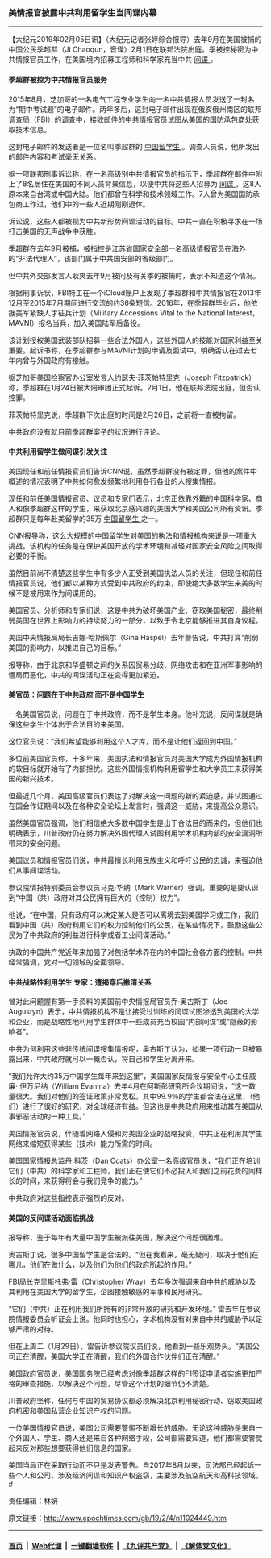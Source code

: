 ### 美情报官披露中共利用留学生当间谍内幕
------------------------

<p>
 【大纪元2019年02月05日讯】（大纪元记者张婷综合报导）去年9月在美国被捕的中国公民季超群（Ji Chaoqun，音译）2月1日在联邦法院出庭。季被控秘密为中共情报官员工作，在美国境内招募工程师和科学家充当中共
 <a href="http://www.epochtimes.com/gb/tag/%E9%97%B4%E8%B0%8D.html">
  间谍
 </a>
 。
</p>
<h4>
 季超群被控为中共情报官员服务
</h4>
<p>
 2015年8月，芝加哥的一名电气工程专业学生向一名中共情报人员发送了一封名为“期中考试题”的电子邮件。两年多后，这封电子邮件出现在俄亥俄州南区的联邦调查局（FBI）的调查中，接收邮件的中共情报官员试图从美国的国防承包商处获取技术信息。
</p>
<p>
 这封电子邮件的发送者是一位名叫季超群的
 <a href="http://www.epochtimes.com/gb/tag/%E4%B8%AD%E5%9B%BD%E7%95%99%E5%AD%A6%E7%94%9F.html">
  中国留学生
 </a>
 。调查人员说，他所发出的邮件内容和考试毫无关系。
</p>
<p>
 据一项联邦刑事诉讼称，在一名高级别中共情报官员的指示下，季超群在邮件中附上了8名居住在美国的不同人员背景信息，以便中共将这些人招募为
 <a href="http://www.epochtimes.com/gb/tag/%E9%97%B4%E8%B0%8D.html">
  间谍
 </a>
 。这8人原本来自台湾或中国大陆。他们都曾在科学和技术领域工作。7人曾为美国国防承包商工作过，他们中的一些人近期刚刚退休。
</p>
<p>
 诉讼说，这些人都被视为中共新形势间谍活动的目标。中共一直在积极寻求在一场打击美国的无声战争中获胜。
</p>
<p>
 季超群在去年9月被捕，被指控是江苏省国家安全部一名高级情报官员在海外的“非法代理人”，该部门属于中共国安部的省级部门。
</p>
<p>
 但中共外交部发言人耿爽去年9月被问及有关季的被捕时，表示不知道这个情况。
</p>
<p>
 根据刑事诉状，FBI特工在一个iCloud账户上发现了季超群和中共情报官在2013年12月至2015年7月期间进行交流的约36条短信。2016年，在季超群毕业后，他依据美军紧缺人才征兵计划（Military Accessions Vital to the National Interest，MAVNI）报名当兵，加入美国陆军后备役。
</p>
<p>
 该计划授权美国武装部队招募一些合法外国人，这些外国人的技能对国家利益至关重要。起诉书称，在季超群参与MAVNI计划的申请及面试中，明确否认在过去七年内曾与外国政府有接触。
</p>
<p>
 据芝加哥美国检察官办公室发言人约瑟夫·菲茨帕特里克（Joseph Fitzpatrick）称，季超群在1月24日被大陪审团正式起诉。2月1日，他在联邦法院出庭，但否认控罪。
</p>
<p>
 菲茨帕特里克说，季超群下次出庭的时间是2月26日，之前将一直被拘留。
</p>
<p>
 中共政府没有就目前季超群案子的状况进行评论。
</p>
<h4>
 中共利用留学生做间谍引发关注
</h4>
<p>
 美国现任和前任情报官员们告诉CNN说，虽然季超群没有被定罪，但他的案件中概述的情况表明了中共如何愈发频繁地利用各行各业的人搜集情报。
</p>
<p>
 现任和前任美国情报官员、议员和专家们表示，北京正依靠外籍的中国科学家、商人和像季超群这样的学生，来获取北京感兴趣的美国大学和美国公司所有资讯。季超群只是每年赴美留学的35万
 <a href="http://www.epochtimes.com/gb/tag/%E4%B8%AD%E5%9B%BD%E7%95%99%E5%AD%A6%E7%94%9F.html">
  中国留学生
 </a>
 之一。
</p>
<p>
 CNN报导称，这么大规模的中国留学生对美国的执法和情报机构来说是一项重大挑战。该机构的任务是在保护美国开放的学术环境和减轻对国家安全风险之间取得必要的平衡。
</p>
<p>
 虽然目前尚不清楚这些学生中有多少人正受到美国执法人员的关注，但现任和前任情报官员说，他们都以某种方式受到中共政府的约束，即使绝大多数学生来美的时候不是被用来作为间谍用的。
</p>
<p>
 美国官员、分析师和专家们说，这是中共为破坏美国产业、窃取美国秘密，最终削弱美国在世界上影响力的持续努力的一部分，以致于令北京能够推进其自身议程。
</p>
<p>
 美国中央情报局局长吉娜·哈斯佩尔（Gina Haspel）去年警告说，中共打算“削弱美国的影响力，以推进自己的目标。”
</p>
<p>
 报导称，由于北京和华盛顿之间的关系因贸易分歧、网络攻击和在亚洲军事影响的僵局而恶化，中共的间谍活动正在变得更加紧迫。
</p>
<h4>
 美官员：问题在于中共政府 而不是中国学生
</h4>
<p>
 一名美国官员说，问题在于中共政府，而不是学生本身。他补充说，反间谍就是确保这些学生个体出于合法目的来美国。
</p>
<p>
 这位官员说：“我们希望能够利用这个人才库，而不是让他们返回到中国。”
</p>
<p>
 多位前美国官员称，十多年来，美国执法和情报官员对美国大学成为外国情报机构的软目标就开始有了内部担忧。这些外国情报机构利用留学生和大学员工来获得美国的新兴技术。
</p>
<p>
 但最近几个月，美国高级官员们表达了对解决这一问题的新的紧迫感，并试图通过在国会作证期间以及在各种安全论坛上发言时，强调这一威胁，来提高公众意识。
</p>
<p>
 虽然美国官员强调，他们相信绝大多数中国学生是出于合法目的而来的，但他们也明确表示，川普政府仍在努力解决外国代理人试图利用学术机构内部的安全漏洞所带来的安全问题。
</p>
<p>
 美国议员和情报官员们说，中共最擅长利用民族主义和呼吁公民的忠诚，来强迫他们从事间谍活动。
</p>
<p>
 参议院情报特别委员会参议员马克·华纳（Mark Warner）强调，重要的是要认识到“中国（共）政府对其公民拥有巨大的（控制）权力”。
</p>
<p>
 他说，“在中国，只有政府可以决定某人是否可以离境去到美国学习或工作，我们看到中国（共）政府利用它们的权力控制他们的公民，在某些情况下，鼓励这些公民为了中共政府的利益进行科学或者工业间谍活动。”
</p>
<p>
 执政的中国共产党近年来加强了对包括学术界在内的中国社会各方面的控制。中共经常强调，党对一切领域的全面领导。
</p>
<h4>
 中共战略性利用学生 专家：遭揭穿后撇清关系
</h4>
<p>
 曾对此问题握有第一手资料的美国前中央情报局官员乔·奥古斯丁（Joe Augustyn）表示，中共情报机构不是让接受过训练的间谍试图渗透到美国的大学和企业，而是战略性地利用学生群体中一些成员充当校园“内部间谍”或“隐蔽的影响者”。
</p>
<p>
 中共为何利用这些非传统间谍搜集情报呢，奥古斯丁认为，如果一项行动一旦被暴露出来，中共政府就可以一概否认，将自己和学生分离开来。
</p>
<p>
 “我们允许大约35万中国学生每年来到这里”，美国国家反情报与安全中心主任威廉· 伊万尼纳（William Evanina）去年4月在阿斯彭研究所会议期间说，“这一数量很大。我们对他们的签证政策非常宽松。其中99.9％的学生都合法在这里，（他们）进行了很好的研究，对全球经济有益。但这也是中共政府用来推动其在美国从事邪恶活动的一种工具。”
</p>
<p>
 美国情报官员说，伴随着网络入侵和对美国企业的战略投资，中共正在利用其学生网络来缩短获得某些（技术）能力所需的时间。
</p>
<p>
 美国国家情报总监丹·科茨（Dan Coats）办公室一名高级官员说，“我们正在培训它们（中共）的科学家和工程师，我们正在使它们不必投入和我们之前花费的同样长的时间，来获得将会与我们竞争的能力。”
</p>
<p>
 中共政府对这些指控表示强烈的反对。
</p>
<h4>
 美国的反间谍活动面临挑战
</h4>
<p>
 报导称，鉴于每年有大量中国学生被派往美国，解决这个问题很困难。
</p>
<p>
 奥古斯丁说，很多中国留学生是合法的。“但在我看来，毫无疑问，取决于他们在哪儿，他们在做什么，以及他们为他们的政府所起的作用。”
</p>
<p>
 FBI局长克里斯托弗·雷（Christopher Wray）去年多次强调来自中共的威胁以及其利用在美国大学的留学生，企图接触敏感的军事和民用研究。
</p>
<p>
 “它们（中共）正在利用我们所拥有的非常开放的研究和开发环境。” 雷去年在参议院情报委员会听证会上说。他同时也担心，学术机构没有对来自中共的威胁予以足够严肃的对待。
</p>
<p>
 但在上周二（1月29日），雷告诉参议院议员们说，他看到一些乐观势头。“美国公司正在清醒，美国大学正在清醒，我们的外国合作伙伴们正在清醒。”
</p>
<p>
 美国政府官员说，美国国务院已经考虑对像季超群这样的F1签证申请者实施更加严格的审查措施，以解决这个问题，尽管这个计划的细节仍不清楚。
</p>
<p>
 川普政府坚称，任何与中国的贸易协议都必须解决北京利用秘密行动、窃取美国政府机密和美国私营企业知识产权的问题。
</p>
<p>
 一位美国情报官员说，美国公司需要警惕不断增长的威胁。无论这种威胁是来自一个外国人、学生、商人还是来自各种网络手段，公司都需要知道，他们都需要警觉起来反对那些想要获得他们信息的国家。
</p>
<p>
 美国当局正在采取行动而不只是发表警告。自2017年8月以来，司法部已经起诉一些个人和公司，涉及经济间谍和知识产权盗窃，主要涉及航空航天和高科技领域。#
</p>
<p>
 责任编辑：林妍
</p>

原文链接：http://www.epochtimes.com/gb/19/2/4/n11024449.htm


------------------------
#### [首页](https://github.com/gfw-breaker/banned-news/blob/master/README.md) &nbsp;|&nbsp; [Web代理](https://github.com/labour-camp/helloworld) &nbsp;|&nbsp; [一键翻墙软件](https://github.com/gfw-breaker/nogfw/blob/master/README.md) &nbsp;|&nbsp; [《九评共产党》](https://github.com/gfw-breaker/9ping.md/blob/master/README.md#九评之一评共产党是什么) &nbsp;|&nbsp; [《解体党文化》](https://github.com/gfw-breaker/jtdwh.md/blob/master/README.md#绪论)

